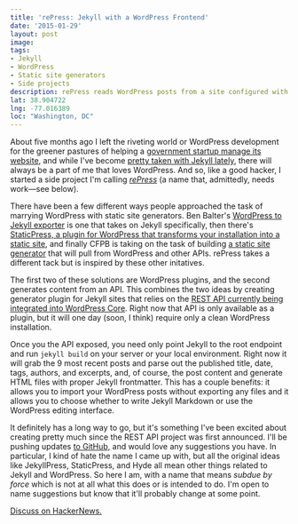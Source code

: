 ```yaml
---
title: 'rePress: Jekyll with a WordPress Frontend'
date: '2015-01-29'
layout: post
image:
tags:
- Jekyll
- WordPress
- Static site generators
- Side projects
description: rePress reads WordPress posts from a site configured with the REST API and spits out Jekyll posts.
lat: 38.904722
lng: -77.016389
loc: "Washington, DC"
---
```


About five months ago I left the riveting world or WordPress development for the greener pastures of helping a [government startup manage its website](https://18f.gsa.gov), and while I've become [pretty taken with Jekyll lately](http://greg.harmsboone.org/2015/01/26/static-sites-revisited/), there will always be a part of me that loves WordPress. And so, like a good hacker, I started a side project I'm calling [_rePress_](https://github.com/gboone/rePress) (a name that, admittedly, needs work—see below).

There have been a few different ways people approached the task of marrying WordPress with static site generators. Ben Balter's [WordPress to Jekyll exporter](https://github.com/benbalter/wordpress-to-jekyll-exporter) is one that takes on Jekyll specifically, then there's [StaticPress, a plugin for WordPress that transforms your installation into a static site](http://en.staticpress.net/), and finally CFPB is taking on the task of building [a static site generator](https://github.com/cfpb/sheer) that will pull from WordPress and other APIs. rePress takes a different tack but is inspired by these other initatives.

The first two of these solutions are WordPress plugins, and the second generates content from an API. This combines the two ideas by creating generator plugin for Jekyll sites that relies on the [REST API currently being integrated into WordPress Core](http://wp-api.org/#rest-api_about). Right now that API is only available as a plugin, but it will one day (soon, I think) require only a clean WordPress installation.

Once you the API exposed, you need only point Jekyll to the root endpoint and run `jekyll build`  on your server or your local environment. Right now it will grab the 9 most recent posts and parse out the published title, date, tags, authors, and excerpts, and, of course, the post content and generate HTML files with proper Jekyll frontmatter. This has a couple benefits: it allows you to import your WordPress posts without exporting any files and it allows you to choose whether to write Jekyll Markdown or use the WordPress editing interface.

It definitely has a long way to go, but it's something I've been excited about creating pretty much since the REST API project was first announced. I'll be pushing updates [to GitHub,](https://github.com/gboone/rePress) and would love any suggestions you have. In particular, I kind of hate the name I came up with, but all the original ideas like JekyllPress, StaticPress, and Hyde all mean other things related to Jekyll and WordPress. So here I am, with a name that means _subdue by force_ which is not at all what this does or is intended to do. I'm open to name suggestions but know that it'll probably change at some point.

[Discuss on HackerNews.](https://news.ycombinator.com/item?id=8965870)
